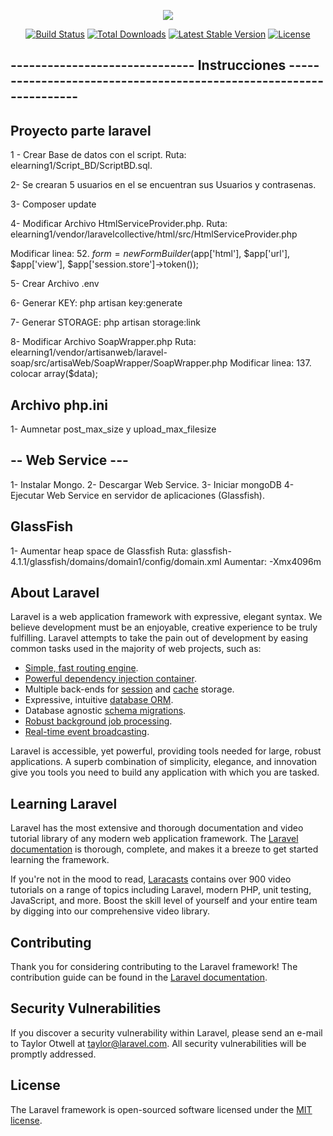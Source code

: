 <p align="center"><img src="https://laravel.com/assets/img/components/logo-laravel.svg"></p>

<p align="center">
<a href="https://travis-ci.org/laravel/framework"><img src="https://travis-ci.org/laravel/framework.svg" alt="Build Status"></a>
<a href="https://packagist.org/packages/laravel/framework"><img src="https://poser.pugx.org/laravel/framework/d/total.svg" alt="Total Downloads"></a>
<a href="https://packagist.org/packages/laravel/framework"><img src="https://poser.pugx.org/laravel/framework/v/stable.svg" alt="Latest Stable Version"></a>
<a href="https://packagist.org/packages/laravel/framework"><img src="https://poser.pugx.org/laravel/framework/license.svg" alt="License"></a>
</p>

## ------------------------------ Instrucciones -------------------------------------------------------------------
## Proyecto parte laravel
1 - Crear Base de datos con el script.  Ruta: elearning1/Script_BD/ScriptBD.sql.

2- Se crearan 5 usuarios en el se encuentran sus Usuarios y contrasenas.

3- Composer update

4- Modificar Archivo HtmlServiceProvider.php. 
   Ruta: elearning1/vendor/laravelcollective/html/src/HtmlServiceProvider.php

   Modificar linea: 52.  $form = new FormBuilder($app['html'], $app['url'], $app['view'], $app['session.store']->token());

5- Crear Archivo .env

6- Generar KEY:  php artisan key:generate

7- Generar STORAGE: php artisan storage:link

8- Modificar Archivo SoapWrapper.php
   Ruta: elearning1/vendor/artisanweb/laravel-soap/src/artisaWeb/SoapWrapper/SoapWrapper.php
   Modificar linea: 137. colocar array($data);

## Archivo php.ini
1- Aumnetar post_max_size y upload_max_filesize

## -- Web Service ---

1- Instalar Mongo.
2- Descargar Web Service. 
3- Iniciar mongoDB
4- Ejecutar Web Service en servidor de aplicaciones (Glassfish).

## GlassFish
1- Aumentar heap space de Glassfish 
   Ruta: glassfish-4.1.1/glassfish/domains/domain1/config/domain.xml
   Aumentar: <jvm-options>-Xmx4096m</jvm-options>


## About Laravel

Laravel is a web application framework with expressive, elegant syntax. We believe development must be an enjoyable, creative experience to be truly fulfilling. Laravel attempts to take the pain out of development by easing common tasks used in the majority of web projects, such as:

- [Simple, fast routing engine](https://laravel.com/docs/routing).
- [Powerful dependency injection container](https://laravel.com/docs/container).
- Multiple back-ends for [session](https://laravel.com/docs/session) and [cache](https://laravel.com/docs/cache) storage.
- Expressive, intuitive [database ORM](https://laravel.com/docs/eloquent).
- Database agnostic [schema migrations](https://laravel.com/docs/migrations).
- [Robust background job processing](https://laravel.com/docs/queues).
- [Real-time event broadcasting](https://laravel.com/docs/broadcasting).

Laravel is accessible, yet powerful, providing tools needed for large, robust applications. A superb combination of simplicity, elegance, and innovation give you tools you need to build any application with which you are tasked.

## Learning Laravel

Laravel has the most extensive and thorough documentation and video tutorial library of any modern web application framework. The [Laravel documentation](https://laravel.com/docs) is thorough, complete, and makes it a breeze to get started learning the framework.

If you're not in the mood to read, [Laracasts](https://laracasts.com) contains over 900 video tutorials on a range of topics including Laravel, modern PHP, unit testing, JavaScript, and more. Boost the skill level of yourself and your entire team by digging into our comprehensive video library.

## Contributing

Thank you for considering contributing to the Laravel framework! The contribution guide can be found in the [Laravel documentation](http://laravel.com/docs/contributions).

## Security Vulnerabilities

If you discover a security vulnerability within Laravel, please send an e-mail to Taylor Otwell at taylor@laravel.com. All security vulnerabilities will be promptly addressed.

## License

The Laravel framework is open-sourced software licensed under the [MIT license](http://opensource.org/licenses/MIT).


